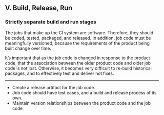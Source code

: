 ## V. Build, Release, Run

### Strictly separate build and run stages

The jobs that make up the CI system are software. Therefore, they should be coded, tested, packaged, and released. 
In addition, job code must be meaningfully versioned, because the requirements of the product being built change 
over time. 

It’s important that as the job code is changed in response to the product code, that the association between the 
older product code and older job code is not lost. 
Otherwise, it becomes very difficult to re-build historical packages, and to effectively test and deliver hot fixes.

---

<ul class="fa-ul">
    <li>
        <i class="fa-li fa fa-2x fa-check-square"></i>
        <span>Create a release artifact for the job code.</span>
    </li>
    <li>
        <i class="fa-li fa fa-2x fa-check-square"></i>
        <span>Job code should have test cases, and a build and release process of its own.</span>
    </li>
    <li>
        <i class="fa-li fa fa-2x fa-check-square"></i>
        <span>Maintain version relationships between the product code and the job code.</span>
    </li>
</ul>
